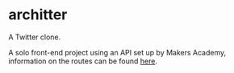 # architter

A Twitter clone.

A solo front-end project using an API set up by Makers Academy, information on the routes can be found [here](https://github.com/makersacademy/chitter_api_backend#readme).
